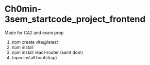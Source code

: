 # Ch0min-3sem_startcode_project_frontend
Made for CA2 and exam prep

1. npm create vite@latest
2. npm install
3. npm install react-router (samt dom)
4. (npm install bootstrap)
